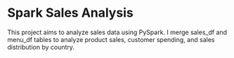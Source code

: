 # Spark Sales Analysis

This project aims to analyze sales data using PySpark. I merge sales_df and menu_df tables to analyze product sales, customer spending, and sales distribution by country.
